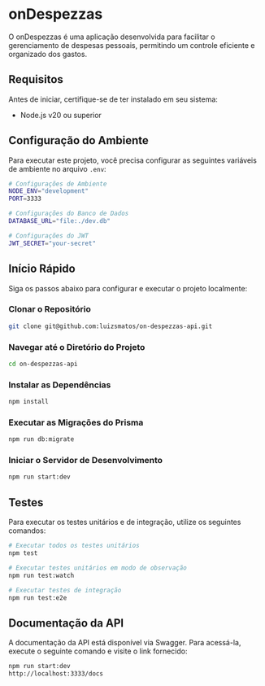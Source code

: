 # onDespezzas

O onDespezzas é uma aplicação desenvolvida para facilitar o gerenciamento de despesas pessoais, permitindo um controle eficiente e organizado dos gastos.

## Requisitos

Antes de iniciar, certifique-se de ter instalado em seu sistema:

- Node.js v20 ou superior

## Configuração do Ambiente

Para executar este projeto, você precisa configurar as seguintes variáveis de ambiente no arquivo `.env`:

```bash
# Configurações de Ambiente
NODE_ENV="development"
PORT=3333

# Configurações do Banco de Dados
DATABASE_URL="file:./dev.db"

# Configurações do JWT
JWT_SECRET="your-secret"
```

## Início Rápido

Siga os passos abaixo para configurar e executar o projeto localmente:

### Clonar o Repositório

```bash
git clone git@github.com:luizsmatos/on-despezzas-api.git
```

### Navegar até o Diretório do Projeto

```bash
cd on-despezzas-api
```

### Instalar as Dependências

```bash
npm install
```

### Executar as Migrações do Prisma

```bash
npm run db:migrate
```

### Iniciar o Servidor de Desenvolvimento

```bash
npm run start:dev
```

## Testes

Para executar os testes unitários e de integração, utilize os seguintes comandos:

```bash
# Executar todos os testes unitários
npm test

# Executar testes unitários em modo de observação
npm run test:watch

# Executar testes de integração
npm run test:e2e
```

## Documentação da API

A documentação da API está disponível via Swagger. Para acessá-la, execute o seguinte comando e visite o link fornecido:

```bash
npm run start:dev
http://localhost:3333/docs
```

